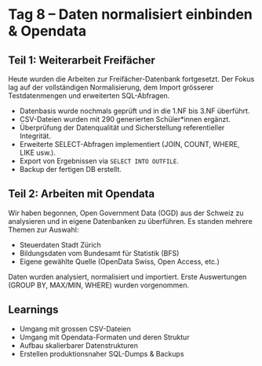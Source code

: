 # Tag 8 – Daten normalisiert einbinden & Opendata

## Teil 1: Weiterarbeit Freifächer

Heute wurden die Arbeiten zur Freifächer-Datenbank fortgesetzt. Der Fokus lag auf der vollständigen Normalisierung, dem Import grösserer Testdatenmengen und erweiterten SQL-Abfragen.

- Datenbasis wurde nochmals geprüft und in die 1.NF bis 3.NF überführt.
- CSV-Dateien wurden mit 290 generierten Schüler*innen ergänzt.
- Überprüfung der Datenqualität und Sicherstellung referentieller Integrität.
- Erweiterte SELECT-Abfragen implementiert (JOIN, COUNT, WHERE, LIKE usw.).
- Export von Ergebnissen via `SELECT INTO OUTFILE`.
- Backup der fertigen DB erstellt.

## Teil 2: Arbeiten mit Opendata

Wir haben begonnen, Open Government Data (OGD) aus der Schweiz zu analysieren und in eigene Datenbanken zu überführen. Es standen mehrere Themen zur Auswahl:

- Steuerdaten Stadt Zürich
- Bildungsdaten vom Bundesamt für Statistik (BFS)
- Eigene gewählte Quelle (OpenData Swiss, Open Access, etc.)

Daten wurden analysiert, normalisiert und importiert. Erste Auswertungen (GROUP BY, MAX/MIN, WHERE) wurden vorgenommen.

## Learnings

- Umgang mit grossen CSV-Dateien
- Umgang mit Opendata-Formaten und deren Struktur
- Aufbau skalierbarer Datenstrukturen
- Erstellen produktionsnaher SQL-Dumps & Backups